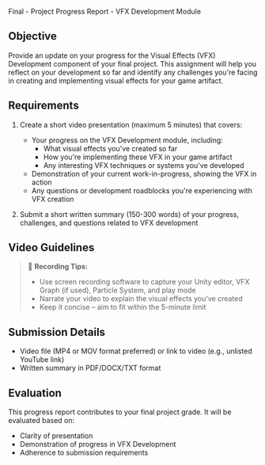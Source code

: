 Final - Project Progress Report - VFX Development Module

## Objective
Provide an update on your progress for the Visual Effects (VFX) Development component of your final project. This assignment will help you reflect on your development so far and identify any challenges you're facing in creating and implementing visual effects for your game artifact.

## Requirements
1. Create a short video presentation (maximum 5 minutes) that covers:
   - Your progress on the VFX Development module, including:
      - What visual effects you've created so far
      - How you're implementing these VFX in your game artifact
      - Any interesting VFX techniques or systems you've developed
   - Demonstration of your current work-in-progress, showing the VFX in action
   - Any questions or development roadblocks you're experiencing with VFX creation

2. Submit a short written summary (150-300 words) of your progress, challenges, and questions related to VFX development

## Video Guidelines
> 🎥 **Recording Tips:**
> - Use screen recording software to capture your Unity editor, VFX Graph (if used), Particle System, and play mode
> - Narrate your video to explain the visual effects you've created
> - Keep it concise – aim to fit within the 5-minute limit

## Submission Details
- Video file (MP4 or MOV format preferred) or link to video (e.g., unlisted YouTube link)
- Written summary in PDF/DOCX/TXT format

## Evaluation
This progress report contributes to your final project grade. It will be evaluated based on:
- Clarity of presentation
- Demonstration of progress in VFX Development
- Adherence to submission requirements